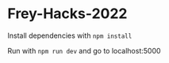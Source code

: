 # Frey-Hacks-2022

Install dependencies with `npm install`

Run with `npm run dev` and go to localhost:5000
